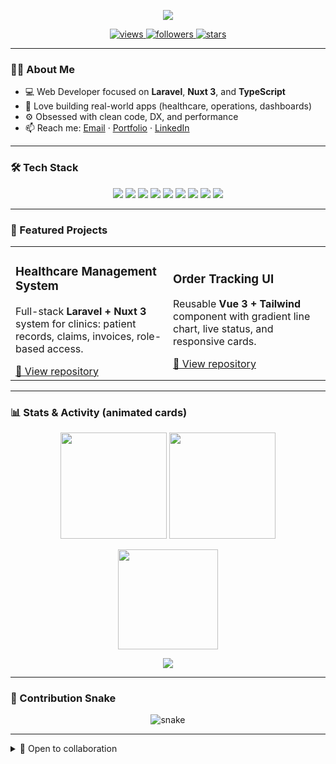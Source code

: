 <!-- Centered Intro with animated typing -->
<p align="center">
  <img src="https://readme-typing-svg.herokuapp.com?size=28&duration=3200&pause=600&multiline=true&color=00E7A7&center=true&vCenter=true&width=900&lines=Hi%2C+I'm+Satya+%F0%9F%91%8B;Laravel+%2B+Nuxt+3+Developer;TypeScript+Lover+%7C+Clean+Code+%7C+DX+%26+Performance;From+Cambodia+%F0%9F%87%B0%F0%9F%87%AD" />
</p>

<p align="center">
  <a href="https://github.com/<USERNAME>">
    <img src="https://komarev.com/ghpvc/?username=<USERNAME>&label=Profile%20views&style=flat" alt="views" />
  </a>
  <a href="https://github.com/<USERNAME>?tab=followers">
    <img src="https://img.shields.io/github/followers/<USERNAME>?label=Followers&style=flat" alt="followers" />
  </a>
  <a href="https://github.com/<USERNAME>?tab=repositories&sort=stargazers">
    <img src="https://img.shields.io/github/stars/<USERNAME>?affiliations=OWNER%2CCOLLABORATOR&style=flat" alt="stars" />
  </a>
</p>

---

### 👨‍💻 About Me
- 💻 Web Developer focused on **Laravel**, **Nuxt 3**, and **TypeScript**
- 🏥 Love building real-world apps (healthcare, operations, dashboards)
- ⚙️ Obsessed with clean code, DX, and performance
- 📫 Reach me: [Email](mailto:you@example.com) · [Portfolio](<PORTFOLIO_URL>) · [LinkedIn](<LINKEDIN_URL>)

---

### 🛠 Tech Stack
<p align="center">
  <img src="https://img.shields.io/badge/Laravel-F55247?style=for-the-badge&logo=laravel&logoColor=white" />
  <img src="https://img.shields.io/badge/Nuxt-00DC82?style=for-the-badge&logo=nuxtdotjs&logoColor=white" />
  <img src="https://img.shields.io/badge/Vue-42B883?style=for-the-badge&logo=vue.js&logoColor=white" />
  <img src="https://img.shields.io/badge/TypeScript-3178C6?style=for-the-badge&logo=typescript&logoColor=white" />
  <img src="https://img.shields.io/badge/Tailwind-38B2AC?style=for-the-badge&logo=tailwindcss&logoColor=white" />
  <img src="https://img.shields.io/badge/MySQL-4479A1?style=for-the-badge&logo=mysql&logoColor=white" />
  <img src="https://img.shields.io/badge/Docker-2496ED?style=for-the-badge&logo=docker&logoColor=white" />
  <img src="https://img.shields.io/badge/Nginx-009639?style=for-the-badge&logo=nginx&logoColor=white" />
  <img src="https://img.shields.io/badge/Linux-000000?style=for-the-badge&logo=linux&logoColor=white" />
</p>

---

### 📌 Featured Projects
<table>
  <tr>
    <td width="50%">
      <h3>Healthcare Management System</h3>
      <p>Full-stack <b>Laravel + Nuxt 3</b> system for clinics: patient records, claims, invoices, role-based access.</p>
      <a href="https://github.com/<USERNAME>/<REPO1>" target="_blank">🔗 View repository</a>
    </td>
    <td width="50%">
      <h3>Order Tracking UI</h3>
      <p>Reusable <b>Vue 3 + Tailwind</b> component with gradient line chart, live status, and responsive cards.</p>
      <a href="https://github.com/<USERNAME>/<REPO2>" target="_blank">🔗 View repository</a>
    </td>
  </tr>
</table>

---

### 📊 Stats & Activity (animated cards)
<p align="center">
  <img height="170" src="https://github-readme-stats.vercel.app/api?username=<USERNAME>&show_icons=true&theme=tokyonight" />
  <img height="170" src="https://streak-stats.demolab.com?user=<USERNAME>&theme=tokyonight" />
</p>
<p align="center">
  <img height="160" src="https://github-readme-stats.vercel.app/api/top-langs/?username=<USERNAME>&layout=compact&theme=tokyonight" />
</p>

<!-- Activity Graph -->
<p align="center">
  <img src="https://github-readme-activity-graph.vercel.app/graph?username=<USERNAME>&bg_color=0d1117&color=70A4FC&line=70A4FC&point=FFFFFF&area=true&hide_border=true" />
</p>

---

### 🐍 Contribution Snake
<!-- After enabling the workflow below, this will animate automatically -->
<p align="center">
  <img src="https://raw.githubusercontent.com/<USERNAME>/<USERNAME>/output/snake.svg" alt="snake" />
</p>

---

<details>
  <summary>🤝 Open to collaboration</summary>
  <br/>
  - Building healthcare or ops tools with Laravel/Nuxt/TS  
  - UI components & performance tuning  
  - Ping me via Issues or email!
</details>
